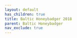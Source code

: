 ```yaml
---
layout: default
has_children: true
title: Baltic Honeybadger 2018
parent: Baltic Honeybadger
nav_exclude: true
---
```

